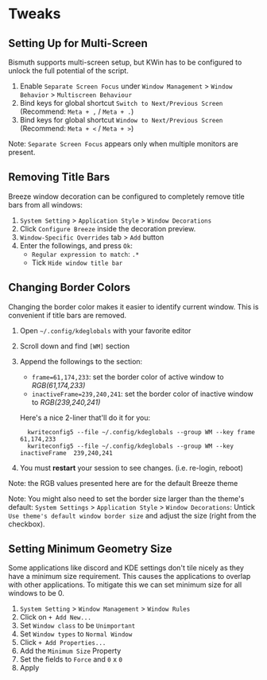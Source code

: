 # Tweaks

## Setting Up for Multi-Screen

Bismuth supports multi-screen setup, but KWin has to be configured to unlock
the full potential of the script.

1. Enable `Separate Screen Focus` under `Window Management` >
   `Window Behavior` > `Multiscreen Behaviour`
2. Bind keys for global shortcut `Switch to Next/Previous Screen`
   (Recommend: `Meta + ,` / `Meta + .`)
3. Bind keys for global shortcut `Window to Next/Previous Screen`
   (Recommend: `Meta + <` / `Meta + >`)

Note: `Separate Screen Focus` appears only when multiple monitors are present.

## Removing Title Bars

Breeze window decoration can be configured to completely remove title bars from
all windows:

1. `System Setting` > `Application Style` > `Window Decorations`
2. Click `Configure Breeze` inside the decoration preview.
3. `Window-Specific Overrides` tab > `Add` button
4. Enter the followings, and press `Ok`:
   - `Regular expression to match`: `.*`
   - Tick `Hide window title bar`

## Changing Border Colors

Changing the border color makes it easier to identify current window. This is
convenient if title bars are removed.

1. Open `~/.config/kdeglobals` with your favorite editor
2. Scroll down and find `[WM]` section
3. Append the followings to the section:

    - `frame=61,174,233`: set the border color of active window to _RGB(61,174,233)_
    - `inactiveFrame=239,240,241`: set the border color of inactive window to _RGB(239,240,241)_

    Here's a nice 2-liner that'll do it for you:

         kwriteconfig5 --file ~/.config/kdeglobals --group WM --key frame 61,174,233
         kwriteconfig5 --file ~/.config/kdeglobals --group WM --key inactiveFrame  239,240,241

4. You must **restart** your session to see changes. (i.e. re-login, reboot)

Note: the RGB values presented here are for the default Breeze theme

Note: You might also need to set the border size larger than the theme's default:
`System Settings` > `Application Style` > `Window Decorations`: Untick `Use theme's default window border size` and adjust the size (right from the checkbox).

## Setting Minimum Geometry Size

Some applications like discord and KDE settings don't tile nicely as they have a minimum size requirement.
This causes the applications to overlap with other applications. To mitigate this we can set minimum size for all windows to be 0.

1. `System Setting` > `Window Management` > `Window Rules`
2. Click on `+ Add New...`
3. Set `Window class` to be `Unimportant`
4. Set `Window types` to `Normal Window`
5. Click `+ Add Properties...`
6. Add the `Minimum Size` Property
7. Set the fields to `Force` and `0` x `0`
8. Apply
